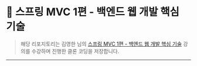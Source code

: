 # 📘 스프링 MVC 1편 - 백엔드 웹 개발 핵심 기술

> 해당 리포지토리는 김영한 님의 [스프링 MVC 1편 - 백엔드 웹 개발 핵심 기술](https://inf.run/Gmptq) 강의를 수강하며 진행한 클론 코딩을 저장합니다.
  
***
 
